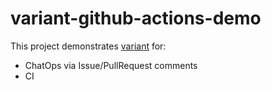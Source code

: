 # variant-github-actions-demo

This project demonstrates [variant](https://github.com/mumoshu/variant) for:

- ChatOps via Issue/PullRequest comments
- CI
